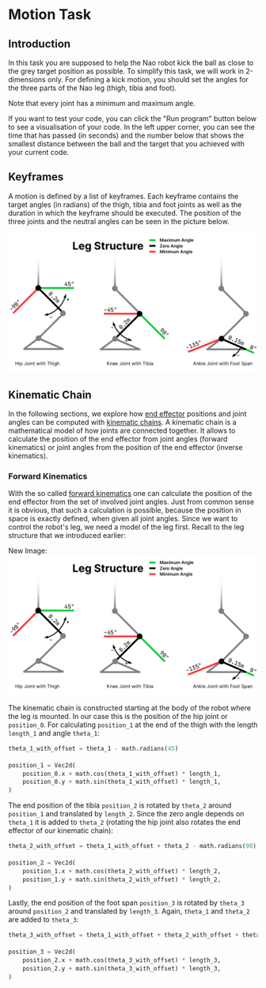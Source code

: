 # Motion Task

<x-prologue image="recruiting-website-motion" command="bash -c 'cp /usr/src/app/{*.py,*.png,*.ttf} /data/ && echo Initialized files.'" />

## Introduction

In this task you are supposed to help the Nao robot kick the ball as close to the grey target position as possible. To simplify this task, we will work in 2-dimensions only. For defining a kick motion, you should set the angles for the three parts of the Nao leg (thigh, tibia and foot).

Note that every joint has a minimum and maximum angle.

If you want to test your code, you can click the "Run program" button below to see a visualisation of your code. In the left upper corner, you can see the time that has passed (in seconds) and the number below that shows the smallest distance between the ball and the target that you achieved with your current code.

## Keyframes

A motion is defined by a list of keyframes. Each keyframe contains the target angles (in radians) of the thigh, tibia and foot joints as well as the duration in which the keyframe should be executed.
The position of the three joints and the neutral angles can be seen in the picture below.

![](joint_angles.png)

<x-text-editor file="/data/generate_keyframes.py" mode="python" />

<x-button image="recruiting-website-motion" command="python generate_animation.py" label="Run program" working-directory="/data" />

<x-image-viewer file="/data/animation.webp" mime="image/gif" />

## Kinematic Chain

In the following sections, we explore how [end effector](https://en.wikipedia.org/wiki/Robot_end_effector) positions and joint angles can be computed with [kinematic chains](https://en.wikipedia.org/wiki/Kinematic_chain). A kinematic chain is a mathematical model of how joints are connected together. It allows to calculate the position of the end effector from joint angles (forward kinematics) or joint angles from the position of the end effector (inverse kinematics).

### Forward Kinematics

With the so called [forward kinematics](https://en.wikipedia.org/wiki/Forward_kinematics) one can calculate the position of the end effector from the set of involved joint angles. Just from common sense it is obvious, that such a calculation is possible, because the position in space is exactly defined, when given all joint angles. Since we want to control the robot's leg, we need a model of the leg first. Recall to the leg structure that we introduced earlier:

New Image: ![](joint_angles.png)

The kinematic chain is constructed starting at the body of the robot where the leg is mounted. In our case this is the position of the hip joint or `position_0`. For calculating `position_1` at the end of the thigh with the length `length_1` and angle `theta_1`:

```python
theta_1_with_offset = theta_1 - math.radians(45)

position_1 = Vec2d(
    position_0.x + math.cos(theta_1_with_offset) * length_1,
    position_0.y + math.sin(theta_1_with_offset) * length_1,
)
```

The end position of the tibia `position_2` is rotated by `theta_2` around `position_1` and translated by `length_2`. Since the zero angle depends on `theta_1` it is added to `theta_2` (rotating the hip joint also rotates the end effector of our kinematic chain):

```python
theta_2_with_offset = theta_1_with_offset + theta_2 - math.radians(90)

position_2 = Vec2d(
    position_1.x + math.cos(theta_2_with_offset) * length_2,
    position_1.y + math.sin(theta_2_with_offset) * length_2,
)
```

Lastly, the end position of the foot span `position_3` is rotated by `theta_3` around `position_2` and translated by `length_3`. Again, `theta_1` and `theta_2` are added to `theta_3`:

```python
theta_3_with_offset = theta_1_with_offset + theta_2_with_offset + theta_3 + math.radians(111.61)

position_3 = Vec2d(
    position_2.x + math.cos(theta_3_with_offset) * length_3,
    position_2.y + math.sin(theta_3_with_offset) * length_3,
)
```
